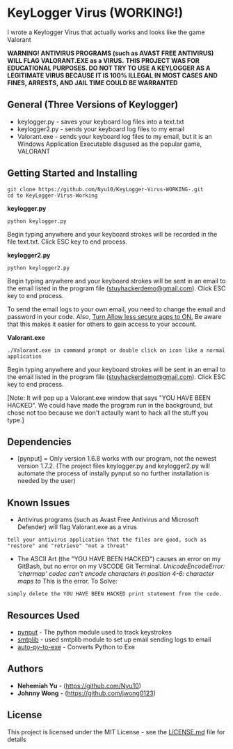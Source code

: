 # KeyLogger Virus (WORKING!)

I wrote a Keylogger Virus that actually works and looks like the game Valorant

**WARNING! ANTIVIRUS PROGRAMS (such as AVAST FREE ANTIVIRUS) WILL FLAG VALORANT.EXE as a VIRUS.**
**THIS PROJECT WAS FOR EDUCATIONAL PURPOSES. DO NOT TRY TO USE A KEYLOGGER AS A LEGITIMATE VIRUS BECAUSE IT IS 100% ILLEGAL IN MOST CASES AND FINES, ARRESTS, AND JAIL TIME COULD BE WARRANTED**
## General (Three Versions of Keylogger)
- keylogger.py - saves your keyboard log files into a text.txt
- keylogger2.py - sends your keyboard log files to my email
- Valorant.exe - sends your keyboard log files to my email, but it is an Windows Application Executable disgused as the popular game, VALORANT


## Getting Started and Installing
```
git clone https://github.com/Nyu10/KeyLogger-Virus-WORKING-.git
cd to KeyLogger-Virus-Working
```

**keylogger.py**
```
python keylogger.py 
```
Begin typing anywhere and your keyboard strokes will be recorded in the file text.txt.
Click ESC key to end process.

**keylogger2.py**
```
python keylogger2.py 
```
Begin typing anywhere and your keyboard strokes will be sent in an email to the email listed in the program file (stuyhackerdemo@gmail.com).
Click ESC key to end process.

To send the email logs to your own email, you need to change the email and password in your code. Also, [Turn Allow less secure apps to ON.](https://myaccount.google.com/lesssecureapps) Be aware that this makes it easier for others to gain access to your account.

**Valorant.exe**
```
./Valorant.exe in command prompt or double click on icon like a normal application
```
Begin typing anywhere and your keyboard strokes will be sent in an email to the email listed in the program file (stuyhackerdemo@gmail.com).
Click ESC key to end process.

[Note: It will pop up a Valorant.exe window that says "YOU HAVE BEEN HACKED". We could have made the program run in the background, but chose not too because we don't actaully want to hack all the stuff you type.]
## Dependencies
* [pynput] = Only version 1.6.8 works with our program, not the newest version 1.7.2. (The project files keylogger.py and keylogger2.py will automate the process of instally pynput so no further installation is needed by the user)
## Known Issues

- Antivirus programs (such as Avast Free Antivirus and Microsoft Defender) will flag Valorant.exe as a virus
```
tell your antivirus application that the files are good, such as "restore" and "retrieve" "not a threat"
```
- The ASCII Art (the "YOU HAVE BEEN HACKED") causes an error on my GitBash, but no error on my VSCODE Git Terminal. *UnicodeEncodeError: 'charmap' codec can't encode characters in position 4-6: character maps to <undefined>* This is the error.
  To Solve: 
```
simply delete the YOU HAVE BEEN HACKED print statement from the code. 
```


## Resources Used

* [pynput](https://pypi.org/project/pynput/) - The python module used to track keystrokes
* [smtplib](https://realpython.com/python-send-email/) - used smtplib module to set up email sending logs to email
* [auto-py-to-exe](https://nitratine.net/blog/post/issues-when-using-auto-py-to-exe/) - Converts Python to Exe


## Authors

* **Nehemiah Yu** - (https://github.com/Nyu10)
* **Johnny Wong** - (https://github.com/jwong0123)

## License

This project is licensed under the MIT License - see the [LICENSE.md](LICENSE.md) file for details

